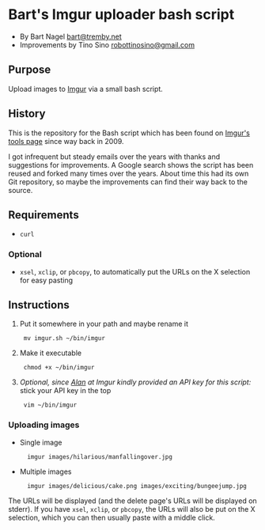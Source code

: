 Bart's Imgur uploader bash script
=================================

- By Bart Nagel <bart@tremby.net>
- Improvements by Tino Sino <robottinosino@gmail.com>

Purpose
-------

Upload images to [Imgur](http://imgur.com/) via a small bash script.

History
-------

This is the repository for the Bash script which has been found on [Imgur's
tools page](http://imgur.com/tools) since way back in 2009.

I got infrequent but steady emails over the years with thanks and suggestions
for improvements. A Google search shows the script has been reused and forked
many times over the years. About time this had its own Git repository, so maybe
the improvements can find their way back to the source.

Requirements
------------

- `curl`

### Optional

- `xsel`, `xclip`, or `pbcopy`, to automatically put the URLs on the X selection
  for easy pasting

Instructions
------------

1. Put it somewhere in your path and maybe rename it

        mv imgur.sh ~/bin/imgur

2. Make it executable

        chmod +x ~/bin/imgur

3. *Optional, since [Alan](http://imgur.com/user/Alan) at Imgur kindly provided
   an API key for this script:* stick your API key in the top

        vim ~/bin/imgur

### Uploading images

- Single image

        imgur images/hilarious/manfallingover.jpg

- Multiple images

        imgur images/delicious/cake.png images/exciting/bungeejump.jpg

The URLs will be displayed (and the delete page's URLs will be displayed on
stderr). If you have `xsel`, `xclip`, or `pbcopy`, the URLs will also be put on
the X selection, which you can then usually paste with a middle click.
